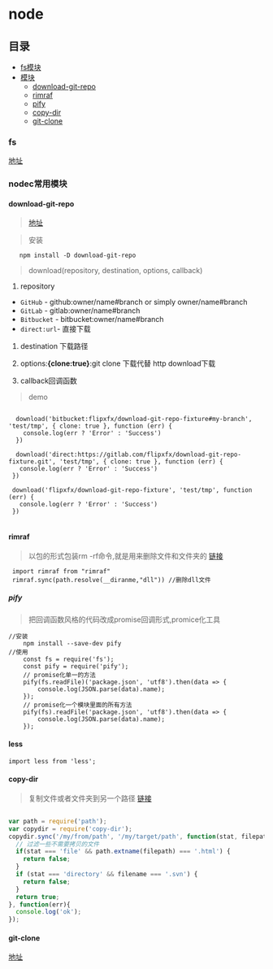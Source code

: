 # node

## 目录

* [fs模块](#fs)
* [模块](#模块)
  * [download-git-repo](#download-git-repo)
  * [rimraf](#rimraf)
  * [pify](#pify)
  * [copy-dir](#copy-dir)
  * [git-clone](#git-clone)

### fs
[地址](http://javascript.ruanyifeng.com/nodejs/fs.html)

### nodec常用模块

#### download-git-repo

> [地址](https://github.com/flipxfx/download-git-repo#downloadrepository-destination-options-callback)

> 安装

```
   npm install -D download-git-repo
```

> download(repository, destination, options, callback)

1. repository

* `GitHub` - github:owner/name#branch or simply owner/name#branch
* `GitLab` - gitlab:owner/name#branch
* `Bitbucket` - bitbucket:owner/name#branch
* `direct:url`- 直接下载

1. destination 下载路径

1. options:**{clone:true}**:git clone 下载代替 http download下载

1. callback回调函数

> demo

```git

  download('bitbucket:flipxfx/download-git-repo-fixture#my-branch', 'test/tmp', { clone: true }, function (err) {
    console.log(err ? 'Error' : 'Success')
  })

  download('direct:https://gitlab.com/flipxfx/download-git-repo-fixture.git', 'test/tmp', { clone: true }, function (err) {
   console.log(err ? 'Error' : 'Success')
 })
 
 download('flipxfx/download-git-repo-fixture', 'test/tmp', function (err) {
   console.log(err ? 'Error' : 'Success')
 })
 
```

#### rimraf

> 以包的形式包装rm -rf命令,就是用来删除文件和文件夹的 [链接](https://www.npmjs.com/package/rimraf)

```node
 import rimraf from "rimraf"
 rimraf.sync(path.resolve(__diranme,"dll")) //删除dll文件
```
##### pify

> 把回调函数风格的代码改成promise回调形式,promice化工具

```node
//安装
    npm install --save-dev pify 
//使用
    const fs = require('fs');
    const pify = require('pify');
    // promise化单一的方法
    pify(fs.readFile)('package.json', 'utf8').then(data => {
    	console.log(JSON.parse(data).name);
    });
    // promise化一个模块里面的所有方法
    pify(fs).readFile('package.json', 'utf8').then(data => {
    	console.log(JSON.parse(data).name);
    });
```

#### less

```git
import less from 'less';
```

#### copy-dir

> 复制文件或者文件夹到另一个路径
> [链接](https://github.com/liepinteam/copy-dir)

```javascript
 
var path = require('path');
var copydir = require('copy-dir');
copydir.sync('/my/from/path', '/my/target/path', function(stat, filepath, filename){
  // 过滤一些不需要拷贝的文件
  if(stat === 'file' && path.extname(filepath) === '.html') {
    return false;
  }
  if (stat === 'directory' && filename === '.svn') {
    return false;
  }
  return true;
}, function(err){
  console.log('ok');
});
```

#### git-clone

[地址](https://github.com/jaz303/git-clone)




